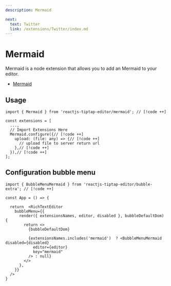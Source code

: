 ```yaml
---
description: Mermaid

next:
  text: Twitter
  link: /extensions/Twitter/index.md
---
```


# Mermaid

Mermaid is a node extension that allows you to add an Mermaid to your editor.

- [Mermaid](https://mermaid.js.org/)

## Usage

```tsx
import { Mermaid } from 'reactjs-tiptap-editor/mermaid'; // [!code ++]

const extensions = [
  ...,
  // Import Extensions Here
  Mermaid.configure({// [!code ++]
    upload: (file: any) => {// [!code ++]
      // upload file to server return url
    },// [!code ++]
  }),// [!code ++]
];
```

## Configuration bubble menu

```tsx
import { BubbleMenuMermaid } from 'reactjs-tiptap-editor/bubble-extra'; // [!code ++]

const App = () => {

  return  <RichTextEditor
    bubbleMenu={{
      render({ extensionsNames, editor, disabled }, bubbleDefaultDom) {
        return <>
          {bubbleDefaultDom}

          {extensionsNames.includes('mermaid')  ? <BubbleMenuMermaid disabled={disabled}
            editor={editor}
            key="mermaid"
          /> : null}
        </>
      },
    }}
  />
}
```
